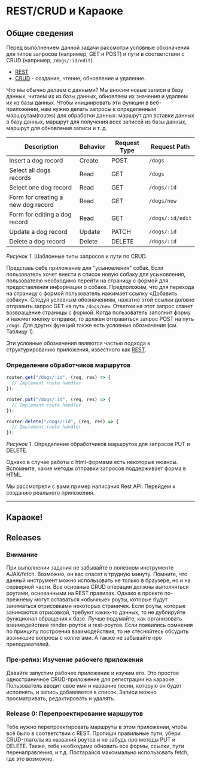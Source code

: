 # REST/CRUD и Караоке

## Общие сведения

Перед выполнением данной задачи рассмотри условные обозначения для типов запросов (например, GET и POST) и пути в соответствии с CRUD (например, `/dogs/:id/edit`).

- [REST][wikipedia rest]
- [CRUD][wikipedia crud] - создание, чтение, обновление и удаление.

Что мы обычно делаем с данными? Мы вносим новые записи в базу данных, читаем их из базы данных, обновляем их значения и удаляем их из базы данных. Чтобы инициировать эти функции в веб-приложении, нам нужно делать запросы к определенным маршрутам(routes) для обработки данных: маршрут для вставки данных в базу данных, маршрут для получения всех записей из базы данных, маршрут для обновления записи и т. д.

| Description                        | Behavior | Request Type | Request Path     |
| ---------------------------------- | -------- | ------------ | ---------------- |
| Insert a dog record                | Create   | POST         | `/dogs`          |
| Select all dogs records            | Read     | GET          | `/dogs`          |
| Select one dog record              | Read     | GET          | `/dogs/:id`      |
| Form for creating a new dog record | Read     | GET          | `/dogs/new`      |
| Form for editing a dog record      | Read     | GET          | `/dogs/:id/edit` |
| Update a dog record                | Update   | PATCH        | `/dogs/:id`      |
| Delete a dog record                | Delete   | DELETE       | `/dogs/:id`      |

_Рисунок 1_. Шаблонные типы запросов и пути по CRUD.

Представь себе приложение для "усыновления" собак. Если пользователь хочет внести в список новую собаку для усыновления, пользователю необходимо перейти на страницу с формой для предоставления информации о собаке. Предположим, что для перехода на страницу с формой пользователь нажимает ссылку «Добавить собаку». Следуя условным обозначениям, нажатие этой ссылки должно отправить запрос GET на путь `/dogs/new`. Ответом на этот запрос станет возвращение страницы с формой. Когда пользователь заполнит форму и нажмет кнопку отправки, то должен отправиться запрос POST на путь `/dogs`. Для других функций также есть условные обозначения (см. Таблицу 1).

Эти условные обозначения являются частью подхода к структурированию приложения, известного как [REST][wikipedia rest].

### Определение обработчиков маршрутов

```javascript
router.get("/dogs/:id", (req, res) => {
  // Implement route handler
});

router.put("/dogs/:id", (req, res) => {
  // Implement route handler
});

router.delete("/dogs/:id", (req, res) => {
  // Implement route handler
});
```

_Рисунок 1_. Определение обработчиков маршрутов для запросов PUT и DELETE.

Однако в случае работы с html-формами есть некоторые нюансы. Вспомните, какие методы отправки запросов поддерживает форма в HTML.

Мы рассмотрели с вами пример написания Rest API. Перейдем к созданию реального приложения.

---

## Караоке!

## Releases

### Внимание

При выполнении задания не забывайте о полезном инструменте AJAX/fetch. Возможно, он вас спасет в трудную минуту. Помните, что данный инструмент можно использовать не только в браузере, но и на серверной части. Все основные CRUD операции должны выполняться роутами, основанными на REST правилах. Однако в проекте по-прежнему могут оставаться «обычные» роуты, которые будут заниматься отрисовками некоторых страничек. Если роуты, которые занимаются отрисовкой, требуют каких-то данных, то не дублируйте функционал обращения к базе. Лучше подумайте, как организовать взаимодействие render-роутов и rest-роутов. Если появились сомнения по принципу построения взаимодействия, то не стесняйтесь обсудить возникшие вопросы с коллегами. А также не забывайте про преподавателей.

### Пре-релиз: Изучение рабочего приложения

Давайте запустим рабочее приложение и изучим его. Это простое одностраничное CRUD-приложение для регистрации на караоке. Пользователь вводит свое имя и название песни, которую он будет исполнять, и запись добавляется в список. Записи можно просматривать, редактировать и удалять.

### Release 0: Перепроектирование маршрутов

Тебе нужно перепроектировать маршруты в этом приложении, чтобы всё было в соответствии с REST. Пропиши правильные пути, убери CRUD-глаголы из названий роутов и не забудь про методы PUT и DELETE. Также, тебе необходимо обновить все формы, ссылки, пути перенаправления, и т.д. Постарайся максимально использовать fetch, где это возможно.


[wikipedia crud]: https://en.wikipedia.org/wiki/Create,_read,_update_and_delete
[wikipedia rest]: https://en.wikipedia.org/wiki/Representational_state_transfer
